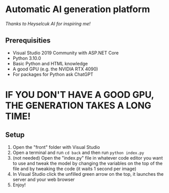 # Automatic AI generation platform
###### Thanks to Heyselcuk AI for inspiring me!
## Prerequisities
- Visual Studio 2019 Community with ASP.NET Core
- Python 3.10.0
- Basic Python and HTML knowledge
- A good GPU (e.g. the NVIDIA RTX 4090)
- For packages for Python ask ChatGPT
# IF YOU DON'T HAVE A GOOD GPU, THE GENERATION TAKES A LONG TIME!
## Setup
1. Open the "front" folder with Visual Studio
2. Open a terminal and run `cd back` and then run `python index.py`
3. (not needed) Open the "index.py" file in whatever code editor you want to use and tweak the model by changing the variables on the top of the file and by tweaking the code (it waits 1 second per image)
4. In Visual Studio click the unfilled green arrow on the top, it launches the server and your web browser
5. Enjoy!